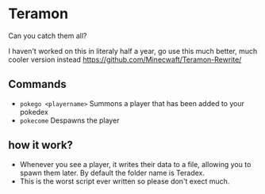 # Teramon
Can you catch them all?


I haven't worked on this in literaly half a year, go use this much better, much cooler version instead https://github.com/Minecwaft/Teramon-Rewrite/

## Commands
* `pokego <playername>` Summons a player that has been added to your pokedex
* `pokecome` Despawns the player

## how it work?
* Whenever you see a player, it writes their data to a file, allowing you to spawn them later. By default the folder name is Teradex.
* This is the worst script ever written so please don't exect much.
